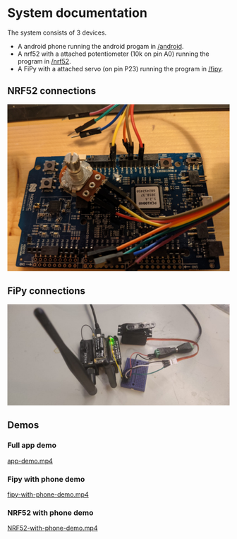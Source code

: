 # System documentation
The system consists of 3 devices.
- A android phone running the android progam in [/android](/android).
- A nrf52 with a attached potentiometer (10k on pin A0) running the program in [/nrf52](/nrf52).
- A FiPy with a attached servo (on pin P23) running the program in [/fipy](/fipy).

## NRF52 connections
![NRF52-with-potentiometer.jpg](NRF52-with-potentiometer.jpg)

## FiPy connections
![fipy-with-servo.jpg](fipy-with-servo.jpg)

## Demos
### Full app demo
[app-demo.mp4](app-demo.mp4)

### Fipy with phone demo
[fipy-with-phone-demo.mp4](fipy-with-phone-demo.mp4)

### NRF52 with phone demo
[NRF52-with-phone-demo.mp4](NRF52-with-phone-demo.mp4)